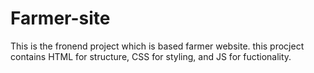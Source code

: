 # Farmer-site
This is the fronend project which is based farmer website. this procject contains HTML for structure, CSS for styling, and JS for fuctionality.
